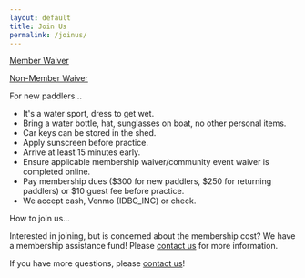 ```yaml
---
layout: default
title: Join Us
permalink: /joinus/
---
```


[Member Waiver](https://docs.google.com/forms/d/e/1FAIpQLSfVA59rJRIFjxIg1vsD3L76E-4eP_cOuxH30N4r0W_H269dDg/viewform)

[Non-Member Waiver](https://docs.google.com/forms/d/e/1FAIpQLSck8b_lg0yNpbjTjdn5q5MSzNZW_rW3PDeylLjhIunQQOqoAA/viewform)

For new paddlers...
- It's a water sport, dress to get wet.  
- Bring a water bottle, hat, sunglasses on boat, no other personal items.
- Car keys can be stored in the shed.
- Apply sunscreen before practice.
- Arrive at least 15 minutes early.
- Ensure applicable membership waiver/community event waiver is completed online.
- Pay membership dues ($300 for new paddlers, $250 for returning paddlers) or $10 guest fee before practice.
- We accept cash, Venmo (IDBC_INC) or check.  


How to join us...


Interested in joining, but is concerned about the membership cost? We have a membership assistance fund! Please [contact us](/contact_us/) for more information.

If you have more questions, please [contact us](/contact_us/)!